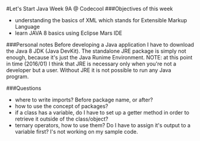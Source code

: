 #Let's Start Java
Week 9A @ Codecool
###Objectives of this week
- understanding the basics of XML which stands for Extensible Markup Language
- learn JAVA 8 basics using Eclipse Mars IDE

###Personal notes
Before developing a Java application I have to download the Java 8 JDK (Java DevKit). The standalone JRE package is simply not enough, because it's just the Java Runime Environment. NOTE: at this point in time (2016/01) I think that JRE is necessary only when you're not a developer but a user. Without JRE it is not possible to run any Java program.

###Questions
- where to write imports? Before package name, or after?
- how to use the concept of packages?
- if a class has a variable, do I have to set up a getter method in order to retrieve it outside of the class/object?
- ternary operators, how to use them? Do I have to assign it's output to a variable first? I's not working on my sample code.